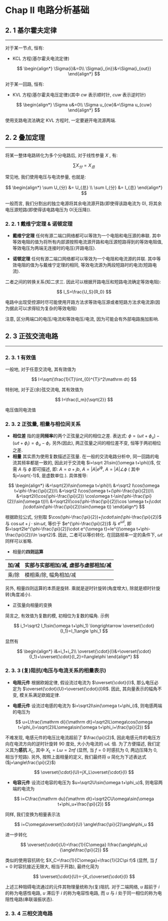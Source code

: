 
# Chap II 电路分析基础

## 2. 1 基尔霍夫定律

---

对于某一节点, 恒有:

- KCL 方程(基尔霍夫电流定律)

$$
\begin{align*}
\Sigma{i}&=0\\
\Sigma{i_{in}}&=\Sigma{i_{out}}
\end{align*}
$$

对于某一回路, 恒有:

- KVL 方程(基尔霍夫电压定律)(其中 $cw$ 表示顺时针, $cuw$ 表示逆时针)

$$
\begin{align*}
\Sigma u&=0\\
\Sigma u_{cw}&=\Sigma u_{cuw}
\end{align*}
$$

使用支路电流法确定 KVL 方程时, 一定要避开电流源两端. 

## 2. 2 叠加定理

---

将某一整体电路转化为多个分电路后, 对于线性参量 $X$ , 有:

$$
\sum X_{分}=X_{总}
$$

常见地, 我们使用电压与电流参量, 也就是:

$$
\begin{align*}
\sum U_{分} &= U_{总} \\
\sum I_{分} &= I_{总}
\end{align*}
$$

一般而言, 我们分割出的独立电源将其余电流源开路(即使得该路电流为 $0$), 将其余电压源短路(即使得该电路电压为 $0$(无压降)).

### 2. 2. 1 戴维宁定理 & 诺顿定理

- **戴维宁定理** 任何有源二端口网络都可以等效为一个电阻和电压源的串联. 其中等效电阻的值为将所有内部源按照电流源开路和电压源短路得到的等效电阻值, 等效电压为两端无连接时的电压(开路电压).

- **诺顿定理** 任何有源二端口网络都可以等效为一个电阻和电流源的并联. 其中等效电阻的值为与戴维宁定理的相同, 等效电流源为两段短路时的电流(短路电流).

二者之间的转换关系(知二求三. 因此可以根据开路电压和短路电流确定等效电阻):

$$
I_S=\frac{U_S}{R_0}
$$

电路中出现受控源时尽可能使用开路方法求等效电压源或者短路方法求电流源(因为据此可以求得较为复杂的等效电阻)

注意, 区分两端口的电压/电流和等效电压/电流, 因为可能会有外部电路施加影响.

## 2. 3 正弦交流电路

---

### 2. 3. 1 有效值

一般地, 对于任意交流电, 其有效值为

$$
I=\sqrt{\frac{1}{T}\int_{0}^{T}i^2\mathrm dt}
$$

特别地, 对于正(余)弦交流电, 其有效值为

$$
I=\frac{I_m}{\sqrt{2}}
$$

电压值同电流值

### 2. 3. 2 正弦量, 相量与相位间关系

- **相位差** 指的是**同频率**的两个正弦量之间的相位之差. 表达式: $\phi=(\omega t+\phi_u)-(\omega t+\phi_i)=\phi_u-\phi_i$. 另外(因此), 两正弦量之间的相位差不变, 恒等于两初相位之差.
- **相量** 其实质为使用复数描述正弦量. 在一般的交流电路分析中, 同一回路的电流其频率都是一致的, 因此对于交流电 $i=\sqrt 2I\sin{(\omega t+\phi)}$, 仅需 $A$ 与 $\phi$ 即可描述, 即: $A=a+jb$, $A=|A|e^{j\phi}$, $A=|A|\angle \phi$ ( 其中 $j=\sqrt{-1}$, 是虚数单位.). 具体推导:

$$
\begin{align*}
i&=\sqrt{2}I\sin(\omega t+\phi)\\
&=\sqrt2 I\cos(\omega t+\phi-\frac{\pi}{2})\\
&=\sqrt2 I\cos(\omega t+(\phi-\frac{\pi}{2}))\\
&=\sqrt2I(\cos(\phi-\frac{\pi}{2}) \cos\omega t-\sin(\phi-\frac{\pi}{2})\sin(\omega t))\\
&=\sqrt2I(\cos(\phi-\frac{\pi}{2})\cos \omega t+j\cdot j\cdot\sin(\phi-\frac{\pi}{2})\sin(\omega t))
\end{align*}
$$

根据欧拉公式, 分别取 $\cos(\phi-\frac{\pi}{2})+j\cdot\sin(\phi-\frac{\pi}{2})$ 与 $\cos\omega t + j\cdot \sin\omega t$, 等价于 $e^{\phi-\frac{\pi}{2}}$ 与 $e^{\omega t}$, 即 $i=\sqrt2Ie^{\phi-\frac{\pi}{2}}\cdot e^{\omega t}=Ie^{(\omega t+\phi-\frac{\pi}{2})\ln \sqrt2}$. 因此, 二者可以等价转化. 在回路频率一定的条件下, $\omega t$ 同样可以省略. 

- 相量的**四则运算**

| 加/减 | 实部与实部相加/减, 虚部与虚部相加/减 |
| --- | -------------------- |
| 乘/除 | 模相乘/除, 幅角相加/减        |

另外, 相量四则运算的本质是旋转. 乘就是逆时针旋转(角度增大), 除就是顺时针旋转(角度减小).

- 正弦量向相量的变换

简言之, 有效值为复数的模, 初相位为复数的幅角. 示例

$$
i_1=\sqrt2 I_1\sin(\omega t+\phi_1) \longrightarrow \overset{\cdot}{I_1}=I_1\angle \phi_1
$$

显然有

$$
\begin{align*}
i&=i_1+i_2\\
\overset{\cdot}{I}&=\overset{\cdot}{I_1}+\overset{\cdot}{I_2}=I\angle\phi
\end{align*}
$$

### 2. 3. 3 (复)阻抗(电压与电流关系的相量表示)

- **电阻元件** 根据欧姆定律, 假设流过电流为 $\overset{\cdot}{I}$, 那么电压必定为 $\overset{\cdot}{U}=\overset{\cdot}{I}R$. 因此, 其向量表示的幅角不变, 模关系满足欧姆定律.

- **电感元件** 设流过电感的电流为 $i=\sqrt2I\sin(\omega t+\phi_i)$, 则电感两端的电压为

$$
u=L\frac{\mathrm di}{\mathrm dt}=\sqrt2IL\omega\cos(\omega t+\phi_i)=\sqrt{2}IL\omega\sin(\omega t+\phi_i+\frac{\pi}{2})
$$

不难发现, 电感元件的电压比电流超前了 $\frac{\pi}{2}$, 因此电感元件的电压方向在电流方向的逆时针旋转 $90$ 度处, 大小为电流的 $\omega L$ 倍. 为了方便描述, 我们定义其为**感抗** $X_L$, 其中 $X_L=L\omega=2\pi f$ (显然, 当 $f=0$ 时感抗为 $0$, 两边压降为 $0$, 相当于短路). 另外, 按照上面相量的定义, 我们最终将 $u$ 简化为下述表达式($j=\angle\frac{\pi}{2}$)

$$
\overset{\cdot}{U}=jX_L\overset{\cdot}{I}
$$

- **电容元件** 设流过电容的电压为 $u=\sqrt2U\sin(\omega t+\phi_u)$, 则电容两端的电流为

$$
i=C\frac{\mathrm du}{\mathrm dt}=\sqrt2CU\omega\sin(\omega t+\phi_u+\frac{\pi}{2})
$$

同样, 我们变换为相量表示法

$$
i=C\omega\overset{\cdot}{U} \angle\frac{\pi}{2}\angle\phi_u
$$

进一步转化

$$
\overset{\cdot}{U}=\frac{1}{C\omega} I\frac{\angle\phi_u}{\angle\frac{\pi}{2}}
$$

类似的使用容抗转化 $X_C=\frac{1}{C\omega}=\frac{1}{2C\pi f}$ (显然, 当 $f=0$ 时容抗接近无限大, 相当于开路), 最终化简为

$$
\overset{\cdot}{U}=-jX_c\overset{\cdot}{I}
$$

上述三种阻碍电流通过的元件其物理量统称为(复)阻抗. 对于二端网络, $u$ 超前于 $i$ 的称为电感性电路, $u$ 滞后于 $i$ 的称为电容性电路, 而 $u$ 与 $i$ 处于同一相位的称为电阻性电路(串联谐振状态).

### 2. 3. 4 三相交流电路

